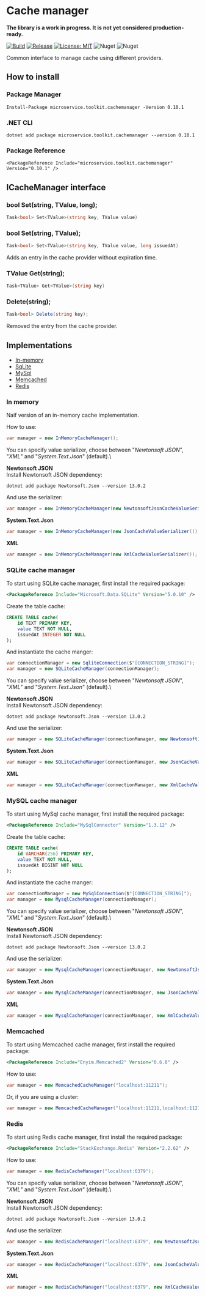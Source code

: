 ﻿# Cache manager

__The library is a work in progress. It is not yet considered production-ready.__

[![Build](https://github.com/MpStyle/microservicetoolkit/actions/workflows/build.yml/badge.svg)](https://github.com/MpStyle/microservicetoolkit/actions/workflows/build.yml)
[![Release](https://github.com/MpStyle/microservicetoolkit/actions/workflows/release.yml/badge.svg)](https://github.com/MpStyle/microservicetoolkit/actions/workflows/release.yml)
[![License: MIT](https://img.shields.io/badge/License-MIT-yellow.svg)](https://opensource.org/licenses/MIT)
![Nuget](https://img.shields.io/nuget/dt/microservice.toolkit.cachemanager)
![Nuget](https://img.shields.io/nuget/v/microservice.toolkit.cachemanager)

Common interface to manage cache using different providers.

## How to install

### Package Manager
```
Install-Package microservice.toolkit.cachemanager -Version 0.10.1
```

### .NET CLI
```
dotnet add package microservice.toolkit.cachemanager --version 0.10.1
```

### Package Reference
```
<PackageReference Include="microservice.toolkit.cachemanager" Version="0.10.1" />
```

## ICacheManager interface

### bool Set(string, TValue, long);

```C#
Task<bool> Set<TValue>(string key, TValue value)
```

### bool Set<TValue>(string, TValue);

```C#
Task<bool> Set<TValue>(string key, TValue value, long issuedAt)
```

Adds an entry in the cache provider without expiration time.

### TValue Get(string);

```C#
Task<TValue> Get<TValue>(string key)
```

### Delete(string);
```C#
Task<bool> Delete(string key);
```

Removed the entry from the cache provider.

## Implementations
- [In-memory](#inmemory)
- [SqLite](#sqlite)
- [MySql](#mysql)
- [Memcached](#memcached)
- [Redis](#redis)

### In memory
<a name="inmemory"></a>
Naif version of an in-memory cache implementation.

How to use:
```C#
var manager = new InMemoryCacheManager();
```

You can specify value serializer, choose between "_Newtonsoft JSON_", "_XML_" and "_System.Text.Json_" (default).\

**Newtonsoft JSON**\
Install Newtonsoft JSON dependency:
```
dotnet add package Newtonsoft.Json --version 13.0.2
```
And use the serializer:
```C#
var manager = new InMemoryCacheManager(new NewtonsoftJsonCacheValueSerializer());
```

**System.Text.Json**
```C#
var manager = new InMemoryCacheManager(new JsonCacheValueSerializer());
```

**XML**
```C#
var manager = new InMemoryCacheManager(new XmlCacheValueSerializer());
```

### SQLite cache manager

<a name="sqlite"></a>
To start using SQLite cache manager, first install the required package:
```xml
<PackageReference Include="Microsoft.Data.SQLite" Version="5.0.10" />
```

Create the table cache:

```sql
CREATE TABLE cache(
    id TEXT PRIMARY KEY,
    value TEXT NOT NULL,
    issuedAt INTEGER NOT NULL
);
```

And instantiate the cache manger:
```C#
var connectionManager = new SqliteConnection($"[CONNECTION_STRING]");
var manager = new SQLiteCacheManager(connectionManager);
```

You can specify value serializer, choose between "_Newtonsoft JSON_", "_XML_" and "_System.Text.Json_" (default).\

**Newtonsoft JSON**\
Install Newtonsoft JSON dependency:
```
dotnet add package Newtonsoft.Json --version 13.0.2
```
And use the serializer:
```C#
var manager = new SQLiteCacheManager(connectionManager, new NewtonsoftJsonCacheValueSerializer());
```

**System.Text.Json**
```C#
var manager = new SQLiteCacheManager(connectionManager, new JsonCacheValueSerializer());
```

**XML**
```C#
var manager = new SQLiteCacheManager(connectionManager, new XmlCacheValueSerializer());
```

### MySQL cache manager

<a name="mysql"></a>
To start using MySql cache manager, first install the required package:
```xml
<PackageReference Include="MySqlConnector" Version="1.3.12" />
```

Create the table cache:

```sql
CREATE TABLE cache(
    id VARCHAR(256) PRIMARY KEY,
    value TEXT NOT NULL,
    issuedAt BIGINT NOT NULL
);
```

And instantiate the cache manger:
```C#
var connectionManager = new MySqlConnection($"[CONNECTION_STRING]");
var manager = new MysqlCacheManager(connectionManager);
```

You can specify value serializer, choose between "_Newtonsoft JSON_", "_XML_" and "_System.Text.Json_" (default).\

**Newtonsoft JSON**\
Install Newtonsoft JSON dependency:
```
dotnet add package Newtonsoft.Json --version 13.0.2
```
And use the serializer:
```C#
var manager = new MysqlCacheManager(connectionManager, new NewtonsoftJsonCacheValueSerializer());
```

**System.Text.Json**
```C#
var manager = new MysqlCacheManager(connectionManager, new JsonCacheValueSerializer());
```

**XML**
```C#
var manager = new MysqlCacheManager(connectionManager, new XmlCacheValueSerializer());
```

### Memcached

<a name="memcached"></a>
To start using Memcached cache manager, first install the required package:
```xml
<PackageReference Include="Enyim.Memcached2" Version="0.6.8" />
```

How to use:
```C#
var manager = new MemcachedCacheManager("localhost:11211");
```
Or, if you are using a cluster:
```C#
var manager = new MemcachedCacheManager("localhost:11211,localhost:11212");
```

### Redis

<a name="redis"></a>
To start using Redis cache manager, first install the required package:
```xml
<PackageReference Include="StackExchange.Redis" Version="2.2.62" />
```

How to use:

```C#
var manager = new RedisCacheManager("localhost:6379");
```

You can specify value serializer, choose between "_Newtonsoft JSON_", "_XML_" and "_System.Text.Json_" (default).\

**Newtonsoft JSON**\
Install Newtonsoft JSON dependency:
```
dotnet add package Newtonsoft.Json --version 13.0.2
```
And use the serializer:
```C#
var manager = new RedisCacheManager("localhost:6379", new NewtonsoftJsonCacheValueSerializer());
```

**System.Text.Json**
```C#
var manager = new RedisCacheManager("localhost:6379", new JsonCacheValueSerializer());
```

**XML**
```C#
var manager = new RedisCacheManager("localhost:6379", new XmlCacheValueSerializer());
```